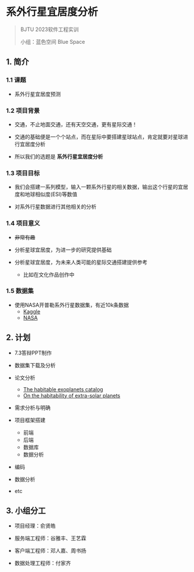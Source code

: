 # 系外行星宜居度分析

> BJTU 2023软件工程实训
>
> 小组：蓝色空间 Blue Space

## 1. 简介

### 1.1 课题

- 系外行星宜居度预测

### 1.2 项目背景

- 交通，不止地面交通，还有天空交通，更有星际交通！

- 交通的基础便是一个个站点，而在星际中要搭建星球站点，肯定就要对星球进行宜居度分析

- 所以我们的选题是 **系外行星宜居度分析**

### 1.3 项目目标

- 我们会搭建一系列模型，输入一颗系外行星的相关数据，输出这个行星的宜居度和地球相似度(ESI)等数值

- 对系外行星数据进行其他相关的分析

### 1.4 项目意义

- ~~非常有趣~~

- 分析星球宜居度，为进一步的研究提供基础

- 分析星球宜居度，为未来人类可能的星际交通搭建提供参考
  - 比如在文化作品创作中

### 1.5 数据集

- 使用NASA开普勒系外行星数据集，有近10k条数据
  - [Kaggle](www.kaggle.com/datasets/nasa/kepler-exoplanet-search-results)
  - [NASA](https://exoplanetarchive.ipac.caltech.edu/cgi-bin/TblView/nph-tblView?app=ExoTbls&config=PS)

## 2. 计划

- 7.3答辩PPT制作

- 数据集下载及分析

- 论文分析
  - [The habitable exoplanets catalog](https://phl.upr.edu/projects/habitable-exoplanets-catalog)
  - [On the habitability of extra-solar planets](http://115.27.245.27/_tsf/00/0E/EJvQn2qeyqq2.pdf)

- 需求分析与明确

- 项目框架搭建
  - 前端
  - 后端
  - 数据库
  - 数据分析

- 编码

- 数据分析

- etc

## 3. 小组分工

- 项目经理：俞贤皓

- 服务端工程师：谷雅丰、王艺霖

- 客户端工程师：邓人嘉、周书扬

- 数据处理工程师：付家齐
